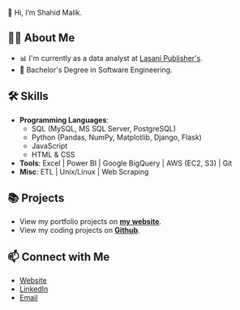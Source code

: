 👋 Hi, I’m Shahid Malik. 

## 🙋‍♀️ About Me

- 📊 I'm currently as a data analyst at [Lasani Publisher's](https://www.facebook.com/p/Lasani-Publishers-Lahore-100068993319135/?_rdr).
- 📐 Bachelor's Degree in Software Engineering.

## 🛠 Skills
- **Programming Languages**:
    - SQL (MySQL, MS SQL Server, PostgreSQL)
    - Python (Pandas, NumPy, Matplotlib, Django, Flask)
    - JavaScript
    - HTML & CSS
- **Tools**: Excel | Power BI | Google BigQuery | AWS (EC2, S3) | Git
- **Misc**: ETL | Unix/Linux | Web Scraping

## 📚 Projects

- View my portfolio projects on [**my website**](https://shahidmalik.vercel.app). 
- View my coding projects on [**Github**](https://github.com/shahidmalik4?tab=repositories).


## 📫 Connect with Me

- [Website](https://shahidmalik.vercel.app)
- [LinkedIn](https://www.linkedin.com/in/shahid-malik24/)
- [Email](mailto:shahidawan145@gmail.com)
